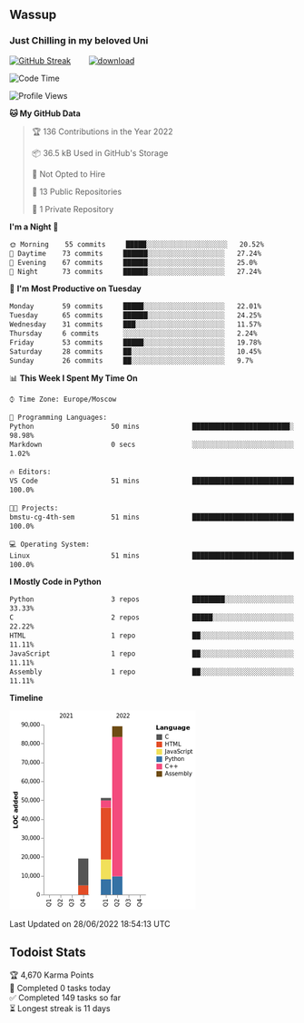 ## Wassup 
### Just Chilling in my beloved Uni 

<!--
-->

[![GitHub Streak](http://github-readme-streak-stats.herokuapp.com?user=archeoss&theme=shades-of-purple&hide_border=true&date_format=j%20M%5B%20Y%5D)](https://git.io/streak-stats)&nbsp;&nbsp;&nbsp;&nbsp;&nbsp;&nbsp;&nbsp;&nbsp;[![download](https://user-images.githubusercontent.com/68448737/147796309-d8b65b1d-4dde-40d9-b03a-2b42aaa6cd43.jpeg)
](https://bmstu.ru/)

<!--START_SECTION:waka-->
![Code Time](http://img.shields.io/badge/Code%20Time-0%20secs-blue)

![Profile Views](http://img.shields.io/badge/Profile%20Views-21-blue)

**🐱 My GitHub Data** 

> 🏆 136 Contributions in the Year 2022
 > 
> 📦 36.5 kB Used in GitHub's Storage 
 > 
> 🚫 Not Opted to Hire
 > 
> 📜 13 Public Repositories 
 > 
> 🔑 1 Private Repository 
 > 
**I'm a Night 🦉** 

```text
🌞 Morning    55 commits     █████░░░░░░░░░░░░░░░░░░░░   20.52% 
🌆 Daytime    73 commits     ██████░░░░░░░░░░░░░░░░░░░   27.24% 
🌃 Evening    67 commits     ██████░░░░░░░░░░░░░░░░░░░   25.0% 
🌙 Night      73 commits     ██████░░░░░░░░░░░░░░░░░░░   27.24%

```
📅 **I'm Most Productive on Tuesday** 

```text
Monday       59 commits     █████░░░░░░░░░░░░░░░░░░░░   22.01% 
Tuesday      65 commits     ██████░░░░░░░░░░░░░░░░░░░   24.25% 
Wednesday    31 commits     ███░░░░░░░░░░░░░░░░░░░░░░   11.57% 
Thursday     6 commits      ░░░░░░░░░░░░░░░░░░░░░░░░░   2.24% 
Friday       53 commits     █████░░░░░░░░░░░░░░░░░░░░   19.78% 
Saturday     28 commits     ██░░░░░░░░░░░░░░░░░░░░░░░   10.45% 
Sunday       26 commits     ██░░░░░░░░░░░░░░░░░░░░░░░   9.7%

```


📊 **This Week I Spent My Time On** 

```text
⌚︎ Time Zone: Europe/Moscow

💬 Programming Languages: 
Python                   50 mins             ████████████████████████░   98.98% 
Markdown                 0 secs              ░░░░░░░░░░░░░░░░░░░░░░░░░   1.02%

🔥 Editors: 
VS Code                  51 mins             █████████████████████████   100.0%

🐱‍💻 Projects: 
bmstu-cg-4th-sem         51 mins             █████████████████████████   100.0%

💻 Operating System: 
Linux                    51 mins             █████████████████████████   100.0%

```

**I Mostly Code in Python** 

```text
Python                   3 repos             ████████░░░░░░░░░░░░░░░░░   33.33% 
C                        2 repos             █████░░░░░░░░░░░░░░░░░░░░   22.22% 
HTML                     1 repo              ██░░░░░░░░░░░░░░░░░░░░░░░   11.11% 
JavaScript               1 repo              ██░░░░░░░░░░░░░░░░░░░░░░░   11.11% 
Assembly                 1 repo              ██░░░░░░░░░░░░░░░░░░░░░░░   11.11%

```


**Timeline**

![Chart not found](https://raw.githubusercontent.com/archeoss/archeoss/master/charts/bar_graph.png) 


 Last Updated on 28/06/2022 18:54:13 UTC
<!--END_SECTION:waka-->

## Todoist Stats

<!-- TODO-IST:START -->
🏆  4,670 Karma Points           
🌸  Completed 0 tasks today           
✅  Completed 149 tasks so far           
⏳  Longest streak is 11 days
<!-- TODO-IST:END -->
